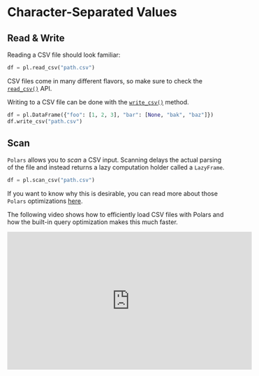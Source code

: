 # Character-Separated Values

## Read & Write

Reading a CSV file should look familiar:

```python
df = pl.read_csv("path.csv")
```

CSV files come in many different flavors, so make sure to check the
[`read_csv()`](POLARS_PY_REF_GUIDE/api/polars.read_csv.html) API.

Writing to a CSV file can be done with the
[`write_csv()`](POLARS_PY_REF_GUIDE/api/polars.DataFrame.write_csv.html) method.

```python
df = pl.DataFrame({"foo": [1, 2, 3], "bar": [None, "bak", "baz"]})
df.write_csv("path.csv")
```

## Scan

`Polars` allows you to *scan* a CSV input. Scanning delays the actual parsing of the
file and instead returns a lazy computation holder called a `LazyFrame`.

```python
df = pl.scan_csv("path.csv")
```

If you want to know why this is desirable, you can read more about those `Polars`
optimizations [here](../../optimizations/intro.md).

The following video shows how to efficiently load CSV files with Polars and how the built-in query optimization makes this much faster.

<iframe width="560" height="315" src="https://www.youtube.com/embed/nGritAo-71o" title="YouTube video player" frameborder="0" allow="accelerometer; autoplay; clipboard-write; encrypted-media; gyroscope; picture-in-picture" allowfullscreen></iframe>
